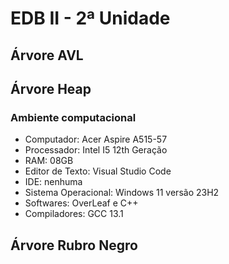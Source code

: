 # EDB II - 2ª Unidade

## Árvore AVL

## Árvore Heap

### Ambiente computacional

- Computador: Acer Aspire A515-57
- Processador: Intel I5 12th Geração
- RAM: 08GB
- Editor de Texto: Visual Studio Code
- IDE: nenhuma
- Sistema Operacional: Windows 11 versão 23H2
- Softwares: OverLeaf e C++
- Compiladores: GCC 13.1

## Árvore Rubro Negro
